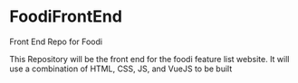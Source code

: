 # FoodiFrontEnd
Front End Repo for Foodi


This Repository will be the front end for the foodi feature list website. 
It will use a combination of HTML, CSS, JS, and VueJS to be built